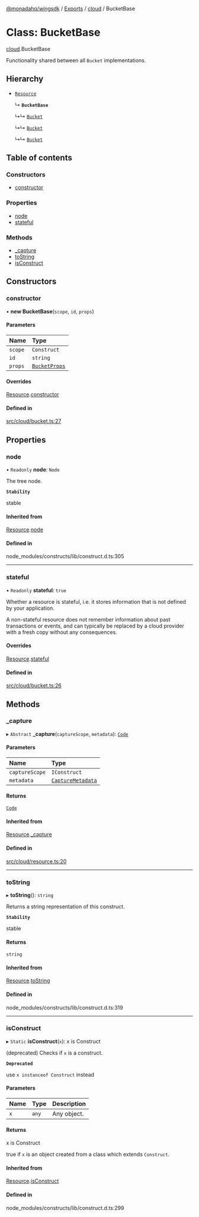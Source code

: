 [@monadahq/wingsdk](../README.md) / [Exports](../modules.md) / [cloud](../modules/cloud.md) / BucketBase

# Class: BucketBase

[cloud](../modules/cloud.md).BucketBase

Functionality shared between all `Bucket` implementations.

## Hierarchy

- [`Resource`](cloud.Resource.md)

  ↳ **`BucketBase`**

  ↳↳ [`Bucket`](tfaws.Bucket.md)

  ↳↳ [`Bucket`](cloud.Bucket.md)

  ↳↳ [`Bucket`](sim.Bucket.md)

## Table of contents

### Constructors

- [constructor](cloud.BucketBase.md#constructor)

### Properties

- [node](cloud.BucketBase.md#node)
- [stateful](cloud.BucketBase.md#stateful)

### Methods

- [\_capture](cloud.BucketBase.md#_capture)
- [toString](cloud.BucketBase.md#tostring)
- [isConstruct](cloud.BucketBase.md#isconstruct)

## Constructors

### constructor

• **new BucketBase**(`scope`, `id`, `props`)

#### Parameters

| Name | Type |
| :------ | :------ |
| `scope` | `Construct` |
| `id` | `string` |
| `props` | [`BucketProps`](../interfaces/cloud.BucketProps.md) |

#### Overrides

[Resource](cloud.Resource.md).[constructor](cloud.Resource.md#constructor)

#### Defined in

[src/cloud/bucket.ts:27](https://github.com/monadahq/winglang/blob/438eedb/libs/wingsdk/src/cloud/bucket.ts#L27)

## Properties

### node

• `Readonly` **node**: `Node`

The tree node.

**`Stability`**

stable

#### Inherited from

[Resource](cloud.Resource.md).[node](cloud.Resource.md#node)

#### Defined in

node_modules/constructs/lib/construct.d.ts:305

___

### stateful

• `Readonly` **stateful**: ``true``

Whether a resource is stateful, i.e. it stores information that is not
defined by your application.

A non-stateful resource does not remember information about past
transactions or events, and can typically be replaced by a cloud provider
with a fresh copy without any consequences.

#### Overrides

[Resource](cloud.Resource.md).[stateful](cloud.Resource.md#stateful)

#### Defined in

[src/cloud/bucket.ts:26](https://github.com/monadahq/winglang/blob/438eedb/libs/wingsdk/src/cloud/bucket.ts#L26)

## Methods

### \_capture

▸ `Abstract` **_capture**(`captureScope`, `metadata`): [`Code`](core.Code.md)

#### Parameters

| Name | Type |
| :------ | :------ |
| `captureScope` | `IConstruct` |
| `metadata` | [`CaptureMetadata`](../interfaces/core.CaptureMetadata.md) |

#### Returns

[`Code`](core.Code.md)

#### Inherited from

[Resource](cloud.Resource.md).[_capture](cloud.Resource.md#_capture)

#### Defined in

[src/cloud/resource.ts:20](https://github.com/monadahq/winglang/blob/438eedb/libs/wingsdk/src/cloud/resource.ts#L20)

___

### toString

▸ **toString**(): `string`

Returns a string representation of this construct.

**`Stability`**

stable

#### Returns

`string`

#### Inherited from

[Resource](cloud.Resource.md).[toString](cloud.Resource.md#tostring)

#### Defined in

node_modules/constructs/lib/construct.d.ts:319

___

### isConstruct

▸ `Static` **isConstruct**(`x`): x is Construct

(deprecated) Checks if `x` is a construct.

**`Deprecated`**

use `x instanceof Construct` instead

#### Parameters

| Name | Type | Description |
| :------ | :------ | :------ |
| `x` | `any` | Any object. |

#### Returns

x is Construct

true if `x` is an object created from a class which extends `Construct`.

#### Inherited from

[Resource](cloud.Resource.md).[isConstruct](cloud.Resource.md#isconstruct)

#### Defined in

node_modules/constructs/lib/construct.d.ts:299

